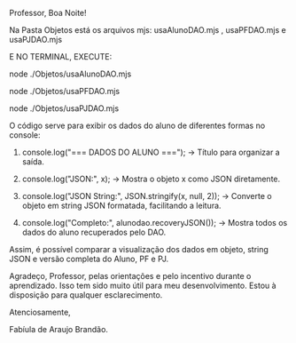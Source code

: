 Professor, Boa Noite!

Na Pasta Objetos está os arquivos mjs: usaAlunoDAO.mjs , usaPFDAO.mjs e usaPJDAO.mjs 

E NO TERMINAL, EXECUTE:

node ./Objetos/usaAlunoDAO.mjs 

node ./Objetos/usaPFDAO.mjs

node ./Objetos/usaPJDAO.mjs

O código serve para exibir os dados do aluno de diferentes formas no console:

1. console.log("=== DADOS DO ALUNO ==="); → Título para organizar a saída.

2. console.log("JSON:", x); → Mostra o objeto x como JSON diretamente.

3. console.log("JSON String:", JSON.stringify(x, null, 2)); → Converte o objeto em string JSON formatada, facilitando a leitura.

4. console.log("Completo:", alunodao.recoveryJSON()); → Mostra todos os dados do aluno recuperados pelo DAO.

Assim, é possível comparar a visualização dos dados em objeto, string JSON e versão completa do Aluno, PF e PJ.

Agradeço, Professor, pelas orientações e pelo incentivo durante o aprendizado. Isso tem sido muito útil para meu desenvolvimento. Estou à disposição para qualquer esclarecimento.

Atenciosamente,

Fabíula de Araujo Brandão. 
